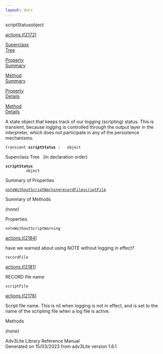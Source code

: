 ```yaml
---
layout: docs
---
```

<span class="title">scriptStatus</span><span class="type">object</span>

[actions.t](../file/actions.t.html)\[[2172](../source/actions.t.html#2172)\]

[Superclass  
Tree](#_SuperClassTree_)

[Property  
Summary](#_PropSummary_)

[Method  
Summary](#_MethodSummary_)

[Property  
Details](#_Properties_)

[Method  
Details](#_Methods_)

<div class="fdesc">

A state object that keeps track of our logging (scripting) status. This
is transient, because logging is controlled through the output layer in
the interpreter, which does not participate in any of the persistence
mechanisms.

`transient `**`scriptStatus`**` :   object`

</div>

<span id="_SuperClassTree_"></span>

<div class="mjhd">

<span class="hdln">Superclass Tree</span>   (in declaration order)

</div>

**`scriptStatus`**  
`         object`  
<span id="_PropSummary_"></span>

<div class="mjhd">

<span class="hdln">Summary of Properties</span>  

</div>

[`noteWithoutScriptWarning`](#noteWithoutScriptWarning)[`recordFile`](#recordFile)[`scriptFile`](#scriptFile)

<span id="_MethodSummary_"></span>

<div class="mjhd">

<span class="hdln">Summary of Methods</span>  

</div>



*(none)* <span id="_Properties_"></span>

<div class="mjhd">

<span class="hdln">Properties</span>  

</div>

<span id="noteWithoutScriptWarning"></span>

`noteWithoutScriptWarning`

[actions.t](../file/actions.t.html)\[[2184](../source/actions.t.html#2184)\]

<div class="desc">

have we warned about using NOTE without logging in effect?

</div>

<span id="recordFile"></span>

`recordFile`

[actions.t](../file/actions.t.html)\[[2181](../source/actions.t.html#2181)\]

<div class="desc">

RECORD file name

</div>

<span id="scriptFile"></span>

`scriptFile`

[actions.t](../file/actions.t.html)\[[2178](../source/actions.t.html#2178)\]

<div class="desc">

Script file name. This is nil when logging is not in effect, and is set
to the name of the scripting file when a log file is active.

</div>

<span id="_Methods_"></span>

<div class="mjhd">

<span class="hdln">Methods</span>  

</div>

*(none)*

<div class="ftr">

Adv3Lite Library Reference Manual  
Generated on 15/03/2023 from adv3Lite version 1.6.1

</div>
